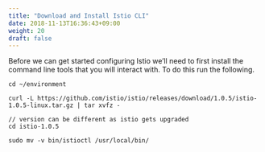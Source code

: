 ```yaml
---
title: "Download and Install Istio CLI"
date: 2018-11-13T16:36:43+09:00
weight: 20
draft: false
---
```


Before we can get started configuring Istio we’ll need to first install the command line tools that you will interact with. To do this run the following.

```
cd ~/environment

curl -L https://github.com/istio/istio/releases/download/1.0.5/istio-1.0.5-linux.tar.gz | tar xvfz -

// version can be different as istio gets upgraded
cd istio-1.0.5

sudo mv -v bin/istioctl /usr/local/bin/
```
